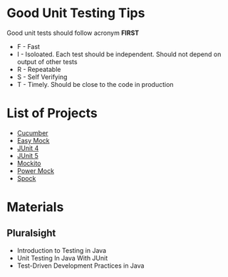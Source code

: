 # Good Unit Testing Tips
Good unit tests should follow acronym **FIRST**
* F - Fast
* I - Isoloated. Each test should be independent. Should not depend on output of other tests
* R - Repeatable
* S - Self Verifying
* T - Timely. Should be close to the code in production

# List of Projects
* [Cucumber](cucumber)
* [Easy Mock](easy-mock)
* [JUnit 4](junit-4)
* [JUnit 5](junit-5)
* [Mockito](mockito)
* [Power Mock](power-mock)
* [Spock](spock)

# Materials
## Pluralsight
* Introduction to Testing in Java
* Unit Testing In Java With JUnit
* Test-Driven Development Practices in Java